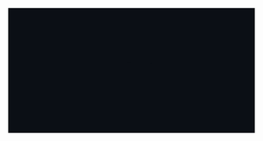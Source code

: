 <div align="center">
  <img src="https://github.com/S0KPiseth/S0KPiseth/blob/main/-7594833341278988503.gif" alt="Header Image" />
</div>
